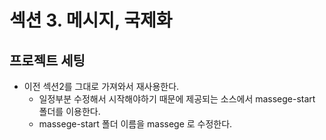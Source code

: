 # 섹션 3. 메시지, 국제화 

## 프로젝트 세팅
- 이전 섹션2를 그대로 가져와서 재사용한다.
  - 일정부분 수정해서 시작해야하기 때문에 제공되는 소스에서 massege-start 폴더를 이용한다.
  - massege-start 폴더 이름을 massege 로 수정한다.
